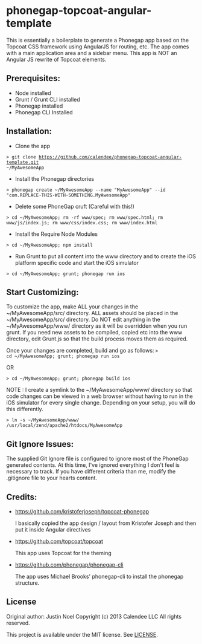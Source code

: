 phonegap-topcoat-angular-template
=================================

This is essentially a boilerplate to generate a Phonegap app based on the Topcoat CSS framework using AngularJS for routing, etc.  The app comes with a main application area and a sidebar menu.  This app is NOT an Angular JS rewrite of Topcoat elements.

Prerequisites:
--------------
* Node installed
* Grunt / Grunt CLI installed
* Phonegap installed
* Phonegap CLI Installed

Installation:
-------------
* Clone the app

<code>> git clone https://github.com/calendee/phonegap-topcoat-angular-template.git ~/MyAwesomeApp
</code>   

* Install the Phonegap directories

<code>> phonegap create ~/MyAwesomeApp --name "MyAwesomeApp" --id "com.REPLACE-THIS-WITH-SOMETHING.MyAwesomeApp"
</code>   

* Delete some PhoneGap cruft (Careful with this!)

<code>> cd ~/MyAwesomeApp; rm -rf www/spec; rm www/spec.html; rm www/js/index.js; rm www/css/index.css; rm www/index.html
</code>   

* Install the Require Node Modules

<code>> cd ~/MyAwesomeApp; npm install
</code>   

* Run Grunt to put all content into the www directory and to create the iOS platform specific code and start the iOS simulator

<code>> cd ~/MyAwesomeApp; grunt; phonegap run ios
</code> 

Start Customizing:
------------------
To customize the app, make ALL your changes in the ~/MyAwesomeApp/src/ directory. ALL assets should be placed in the ~/MyAwesomeApp/src/ directory. Do NOT edit anything in the ~/MyAwesomeApp/www/ directory as it will be overridden when you run grunt. If you need new assets to be compiled, copied etc into the www directory, edit Grunt.js so that the build process moves them as required.

Once your changes are completed, build and go as follows:
<code>> cd ~/MyAwesomeApp; grunt; phonegap run ios
</code> 

OR 

<code>> cd ~/MyAwesomeApp; grunt; phonegap build ios
</code> 

NOTE : I create a symlink to the ~/MyAwesomeApp/www/ directory so that code changes can be viewed in a web browser without having to run in the iOS simulator for every single change.  Depending on your setup, you will do this differently.

<code>> ln -s ~/MyAwesomeApp/www/ /usr/local/zend/apache2/htdocs/MyAwesomeApp
</code> 

Git Ignore Issues:
------------------
The supplied Git Ignore file is configured to ignore most of the PhoneGap generated contents. At this time, I've ignored everything I don't feel is necessary to track.  If you have different criteria than me, modify the .gitignore file to your hearts content.

Credits:
--------
* https://github.com/kristoferjoseph/topcoat-phonegap

    I basically copied the app design / layout from Kristofer Joseph and then put it inside Angular directives
* https://github.com/topcoat/topcoat

    This app uses Topcoat for the theming
* https://github.com/phonegap/phonegap-cli

    The app uses Michael Brooks' phonegap-cli to install the phonegap structure.

License
-------

Original author: Justin Noel
Copyright (c) 2013 Calendee LLC
All rights reserved.

This project is available under the MIT license. See [LICENSE][license].

[license]: https://github.com/calendee/phonegap-topcoat-angular-template/blob/master/LICENSE